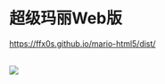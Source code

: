 # 超级玛丽Web版
<a href="https://ffx0s.github.io/mario-html5/dist/" target="_blank">https://ffx0s.github.io/mario-html5/dist/</a>

<br />
<img src="https://static.webfed.cn/Xnip2020-12-31_22-49-39.jpg">
<br />
<br />
